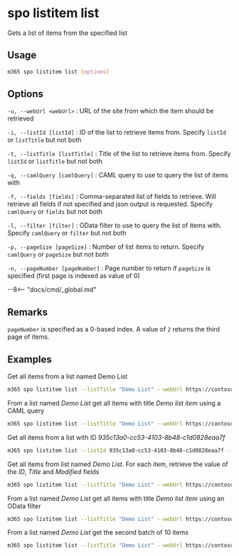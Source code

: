 # spo listitem list

Gets a list of items from the specified list

## Usage

```sh
m365 spo listitem list [options]
```

## Options

`-u, --webUrl <webUrl>`
: URL of the site from which the item should be retrieved

`-i, --listId [listId]`
: ID of the list to retrieve items from. Specify `listId` or `listTitle` but not both

`-t, --listTitle [listTitle]`
: Title of the list to retrieve items from. Specify `listId` or `listTitle` but not both

`-q, --camlQuery [camlQuery]`
: CAML query to use to query the list of items with

`-f, --fields [fields]`
: Comma-separated list of fields to retrieve. Will retrieve all fields if not specified and json output is requested. Specify `camlQuery` or `fields` but not both

`-l, --filter [filter]`
: OData filter to use to query the list of items with. Specify `camlQuery` or `filter` but not both

`-p, --pageSize [pageSize]`
: Number of list items to return. Specify `camlQuery` or `pageSize` but not both

`-n, --pageNumber [pageNumber]`
: Page number to return if `pageSize` is specified (first page is indexed as value of 0)

--8<-- "docs/cmd/_global.md"

## Remarks

`pageNumber` is specified as a 0-based index. A value of `2` returns the third page of items.

## Examples

Get all items from a list named Demo List

```sh
m365 spo listitem list --listTitle "Demo List" --webUrl https://contoso.sharepoint.com/sites/project-x
```

From a list named _Demo List_ get all items with title _Demo list item_ using a CAML query

```sh
m365 spo listitem list --listTitle "Demo List" --webUrl https://contoso.sharepoint.com/sites/project-x --camlQuery "<View><Query><Where><Eq><FieldRef Name='Title' /><Value Type='Text'>Demo list item</Value></Eq></Where></Query></View>"
```

Get all items from a list with ID _935c13a0-cc53-4103-8b48-c1d0828eaa7f_

```sh
m365 spo listitem list --listId 935c13a0-cc53-4103-8b48-c1d0828eaa7f --webUrl https://contoso.sharepoint.com/sites/project-x
```

Get all items from list named _Demo List_. For each item, retrieve the value of the _ID_, _Title_ and _Modified_ fields

```sh
m365 spo listitem list --listTitle "Demo List" --webUrl https://contoso.sharepoint.com/sites/project-x --fields "ID,Title,Modified"
```

From a list named _Demo List_ get all items with title _Demo list item_ using an OData filter

```sh
m365 spo listitem list --listTitle "Demo List" --webUrl https://contoso.sharepoint.com/sites/project-x --filter "Title eq 'Demo list item'"
```

From a list named _Demo List_ get the second batch of 10 items

```sh
m365 spo listitem list --listTitle "Demo List" --webUrl https://contoso.sharepoint.com/sites/project-x --pageSize 10 --pageNumber 2
```

